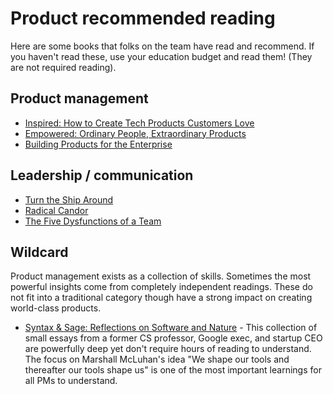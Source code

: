 # Product recommended reading

Here are some books that folks on the team have read and recommend. If you haven't read these, use your education budget and read them! (They are not required reading).

## Product management

- [Inspired: How to Create Tech Products Customers Love](https://www.amazon.com/INSPIRED-Create-Tech-Products-Customers-dp-1119387507/dp/1119387507/)
- [Empowered: Ordinary People, Extraordinary Products](https://www.amazon.com/EMPOWERED-Ordinary-Extraordinary-Products-Silicon/dp/111969129X/)
- [Building Products for the Enterprise](https://www.amazon.com/Building-Products-Enterprise-Management-Software/dp/1492024783)

## Leadership / communication

- [Turn the Ship Around](https://www.amazon.com/Turn-Ship-Around-Turning-Followers/dp/1591846404/)
- [Radical Candor](https://www.radicalcandor.com/the-book/)
- [The Five Dysfunctions of a Team](https://www.amazon.com/Five-Dysfunctions-Team-Leadership-Fable/dp/0787960756)

## Wildcard

Product management exists as a collection of skills. Sometimes the most powerful insights come from completely independent readings. These do not fit into a traditional category though have a strong impact on creating world-class products.

- [Syntax & Sage: Reflections on Software and Nature](https://www.amazon.com/Syntax-Sage-Reflections-Software-Nature/dp/0692563636/ref=sr_1_3?dchild=1&keywords=syntax+and+sage&qid=1626752467&sr=8-3) - This collection of small essays from a former CS professor, Google exec, and startup CEO are powerfully deep yet don't require hours of reading to understand. The focus on Marshall McLuhan's idea "We shape our tools and thereafter our tools shape us" is one of the most important learnings for all PMs to understand.
